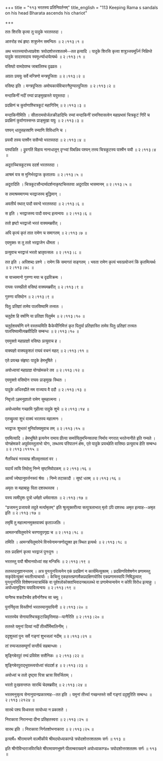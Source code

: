 +++
title = "११३ भरतस्य प्रतिनिवर्तनम्"
title_english = "113 Keeping Rama s sandals on his head Bharata ascends his chariot"

+++


ततः शिरसि कृत्वा तु पादुके भरतस्तदा ।  

आरुरोह रथं हृष्टः शत्रुघ्नेन समन्वितः  ॥  २।११३।१  ॥   

अथ भरतस्यायोध्याप्रवेशः त्रयोदशोत्तरशततमे--तत इत्यादि । पादुके शिरसि
कृत्वा शत्रुञ्जयमूर्ध्नि निक्षिप्ते पादुके सादरमादाय
स्वमूर्ध्न्याधायेत्यर्थः  ॥  २।११३।१  ॥   

  

वसिष्ठो वामदेवश्च जाबालिश्च दृढव्रतः ।  

अग्रतः प्रययुः सर्वे मन्त्रिणो मन्त्रपूजिताः  ॥  २।११३।२  ॥   

वसिष्ठ इति । मन्त्रपूजिताः अमोघकार्यविचारनैपुण्यात्पूजिताः  ॥  २।११३।२
 ॥   

  

मन्दाकिनीं नदीं रम्यां प्राङ्मुखास्ते ययुस्तदा ।  

प्रदक्षिणं च कुर्वाणाश्चित्रकूटं महागिरिम्  ॥  २।११३।३  ॥   

मन्दाकिनीमिति । सीतारामयोर्जलक्रीडादिभिः रम्यां मन्दाकिनीं रामनिवासत्वेन
महाप्रभावं चित्रकूटं गिरिं च प्रदक्षिणं कुर्वाणास्सन्तः प्राङ्मुखा ययुः
 ॥  २।११३।३  ॥   

  

पश्यन् धातुसहस्राणि रम्याणि विविधानि च ।  

प्रययौ तस्य पार्श्वेन ससैन्यो भरतस्तदा  ॥  २।११३।४  ॥   

पश्यन्निति । द्रुवगतिं विहाय नानाधातून् दृग्भ्यां पिबन्निव पश्यन् तस्य
चित्रकूटस्य पार्श्वेन ययौ  ॥  २।११३।४  ॥   

  

अदूराच्चित्रकूटस्य ददर्श भरतस्तदा ।  

आश्रमं यत्र स मुनिर्भरद्वाजः कृतालयः  ॥  २।११३।५  ॥   

अदूरादिति । चित्रकूटसौन्दर्य्यदर्शनाकृष्टचित्ततया अदूरादिव भासमानम्  ॥ 
२।११३।५  ॥   

  

स तमाश्रममागम्य भरद्वाजस्य बुद्धिमान् ।  

अवतीर्य रथात् पादौ ववन्दे भरतस्तदा  ॥  २।११३।६  ॥   

स इति । भरद्वाजस्य पादौ ववन्द इत्यन्वयः  ॥  २।११३।६  ॥   

  

ततो हृष्टो भरद्वाजो भरतं वाक्यमब्रवीत् ।  

अपि कृत्यं कृतं तात रामेण च समागतम्  ॥  २।११३।७  ॥   

एवमुक्तः स तु ततो भरद्वाजेन धीमता ।  

प्रत्युवाच भरद्वाजं भरतो भ्रातृवत्सलः  ॥  २।११३।८  ॥   

तत इति । अपिशब्दः प्रश्ने । रामेण किं समागतं सङ्गतम् । भवता रामेण कृत्यं
भवत्प्रयोजनं किं कृतमित्यर्थः  ॥  २।११३।७८  ॥   

  

स याच्यमानो गुरुणा मया च दृढविक्रमः ।  

राघवः परमप्रीतो वसिष्ठं वाक्यमब्रवीत्  ॥  २।११३।९  ॥   

गुरुणा वसिष्ठेन  ॥  २।११३।९  ॥   

  

पितुः प्रतिज्ञां तामेव पालयिष्यामि तत्त्वतः ।  

चतुर्दश हि वर्षाणि या प्रतिज्ञा पितुर्मम  ॥  २।११३।१०  ॥   

चतुर्दशवर्षाणि वने वस्तव्यमिति कैकेयीनिमित्तं कृत पितुर्या प्रतिज्ञास्ति
तामेव पितुः प्रतिज्ञां तत्त्वतः पालयिष्यामीत्यब्रवीदिति सम्बन्धः  ॥ 
२।११३।१०  ॥   

  

एवमुक्तो महाप्राज्ञो वसिष्ठः प्रत्युवाच ह ।  

वाक्यज्ञो वाक्यकुशलं राघवं वचनं महत्  ॥  २।११३।११  ॥   

एते प्रयच्छ संहृष्टः पादुके हेमभूषिते ।  

अयोध्यायां महाप्राज्ञ योगक्षेमकरे तव  ॥  २।११३।१२  ॥   

एवमुक्तो वसिष्ठेन राघवः प्राङ्मुखः स्थितः ।  

पादुके अधिरुह्यैते मम राज्याय वै ददौ  ॥  २।११३।१३  ॥   

निवृत्तो ऽहमनुज्ञातो रामेण सुमहात्मना ।  

अयोध्यामेव गच्छामि गृहीत्वा पादुके शुभे  ॥  २।११३।१४  ॥   

एतच्छ्रुत्वा शुभं वाक्यं भरतस्य महात्मनः ।  

भरद्वाजः शुभतरं मुनिर्वाक्यमुवाच तम्  ॥  २।११३।१५  ॥   

एवमित्यादि । हेमभूषिते इत्यनेन रामाय प्रीत्या समर्पयितुमभिनवतया निर्माय
नगरात् भरतेनानीते इति गम्यते । योगक्षेमकरे अपूर्ववस्तुलाभो योगः, लब्धस्य
परिपालनं क्षेमः, एते पादुके प्रयच्छेति वासिष्ठः प्रत्युवाच हेति सम्बन्धः
 ॥  २।११३।१११५  ॥   

  

नैतच्चित्रं नरव्याघ्र शीलवृत्तवतां वर ।  

यदार्यं त्वयि तिष्ठेत्तु निम्ने सृष्टमिवोदकम्  ॥  २।११३।१६  ॥   

आर्य्यं ज्येष्ठानुवर्त्तनरूपं श्रेयः । निम्ने तटाकादौ । सुष्टं धतम्  ॥ 
२।११३।१६  ॥   

  

अमृतः स महाबाहुः पिता दशरथस्तव ।  

यस्य त्वमीदृशः पुत्रो धर्मज्ञो धर्मवत्सलः  ॥  २।११३।१७  ॥   

"प्रजामनु प्रजायसे तदुते मर्त्यामृतम्" इति श्रुत्युक्तरीत्या
सत्पुत्रलाभात् मृतो ऽपि दशरथः अमृत इत्याह--अमृत इति  ॥  २।११३।१७  ॥   

  

तमृषिं तु महात्मानमुक्तवाक्यं कृताञ्जलिः ।  

आमतन्त्रयितुमारेभे चरणावुपगृह्य च  ॥  २।११३।१८  ॥   

तमिति । आमन्त्रयितुमारेभे विनयेनामन्त्रणोद्युक्त इव स्थित इत्यर्थः  ॥ 
२।११३।१८  ॥   

  

ततः प्रदक्षिणं कृत्वा भरद्वाजं पुनःपुनः ।  

भरतस्तु ययौ श्रीमानयोध्यां सह मन्त्रिभिः  ॥  २।११३।१९  ॥   

ततस्तदनुज्ञानन्तरम् । अत्र पुनःपुनरित्यनेन एकं प्रदक्षिणं न
कार्यमित्युक्तम् । प्रदक्षिणविशेषणेन प्रणामस्तु सकृदेवेत्युक्तं
भवतीत्याचार्याः । केचित्तु एकहस्तप्रणामैकप्रदक्षिणयोरिव एकप्रणामस्यापि
निषिद्धत्वात् पुनःपुनरिति विशेषणस्यात्रार्थिके वा
पूर्वश्लोकोक्ताभिवादनबललब्धे वा प्रणामेप्यन्वयेन न कोपि विरोध इत्याहुः ।
अयोध्यामुद्दिश्य ययावित्यन्वयः  ॥  २।११३।१९  ॥   

  

यानैश्च शकटैश्चैव हयैर्नागैश्च सा चमूः ।  

पुनर्निवृत्ता विस्तीर्णा भरतस्यानुयायिनी  ॥  २।११३।२०  ॥   

भरतस्येव सेनायाश्चित्रकूटान्निवृत्तिमाह--यानैरिति  ॥  २।११३।२०  ॥   

  

ततस्ते यमुनां दिव्यां नदीं तीर्त्वोर्मिमालिनीम् ।  

ददृशुस्तां पुनः सर्वे गङ्गां शुभजलां नदीम्  ॥  २।११३।२१  ॥   

तां रम्यजलसम्पूर्णां सन्तीर्य सहबान्धवः ।  

शृङ्गिबेरपुरं रम्यं प्रविवेश ससैनिकः  ॥  २।११३।२२  ॥   

शृङ्गिबेरपुराद्भूयस्त्वयोध्यां संददर्श ह  ॥  २।११३।२३  ॥   

अयोध्यां च ततो दृष्ट्वा पित्रा भ्रात्रा विवर्जिताम् ।  

भरतो दुःखसन्तप्तः सारथिं चेदमब्रवीत्  ॥  २।११३।२४  ॥   

भरतमनुसृत्य सेनानुयानप्रकारमाह--तत इति । यमुनां तीर्त्त्वा गच्छन्तस्ते
सर्वे गङ्गां ददृशुरिति सम्बन्धः  ॥  २।११३।२१२४  ॥   

  

सारथे पश्य विध्वस्ता सायोध्या न प्रकाशते ।  

निराकारा निरानन्दा दीना प्रतिहतस्वरा  ॥  २।११३।२५  ॥   

सारथ इति । निराकारा निर्गतशोभनाकारा  ॥  २।११३।२५  ॥   

  

इत्यार्षे० श्रीरामायणे वाल्मीकीये श्रीमदयोध्याकाण्डे त्रयोदशोत्तरशततमः
सर्गः  ॥  ११३  ॥   

इति श्रीगोविन्दराजविरचिते श्रीरामायणभूषणे पीताम्बराख्याने अयोध्याकाण्ड०
त्रयोदशोत्तरशततमः सर्गः  ॥  ११३  ॥   



